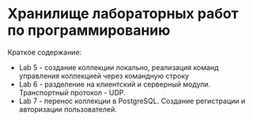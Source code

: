 # Хранилище лабораторных работ по программированию

Краткое содержание:
* Lab 5 - создание коллекции локально, реализация команд управления коллекцией через командную строку
* Lab 6 - разделение на клиентский и серверный модули. Транспортный протокол - UDP.
* Lab 7 - перенос коллекции в PostgreSQL. Создание регистрации и авторизации пользователей.
